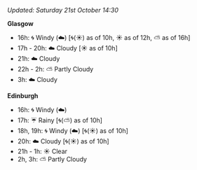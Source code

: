 *Updated: Saturday 21st October 14:30*

**Glasgow**

* 16h: :cyclone: Windy (:cloud:) [:cyclone:(:sunny:) as of 10h, :sunny: as of 12h, :partly_sunny: as of 16h]
* 17h - 20h: :cloud: Cloudy [:sunny: as of 10h]
* 21h: :cloud: Cloudy
* 22h - 2h: :partly_sunny: Partly Cloudy
* 3h: :cloud: Cloudy

**Edinburgh**

* 16h: :cyclone: Windy (:cloud:)
* 17h: :umbrella: Rainy [:cyclone:(:partly_sunny:) as of 10h]
* 18h, 19h: :cyclone: Windy (:cloud:) [:cyclone:(:sunny:) as of 10h]
* 20h: :cloud: Cloudy [:cyclone:(:sunny:) as of 10h]
* 21h - 1h: :sunny: Clear
* 2h, 3h: :partly_sunny: Partly Cloudy
